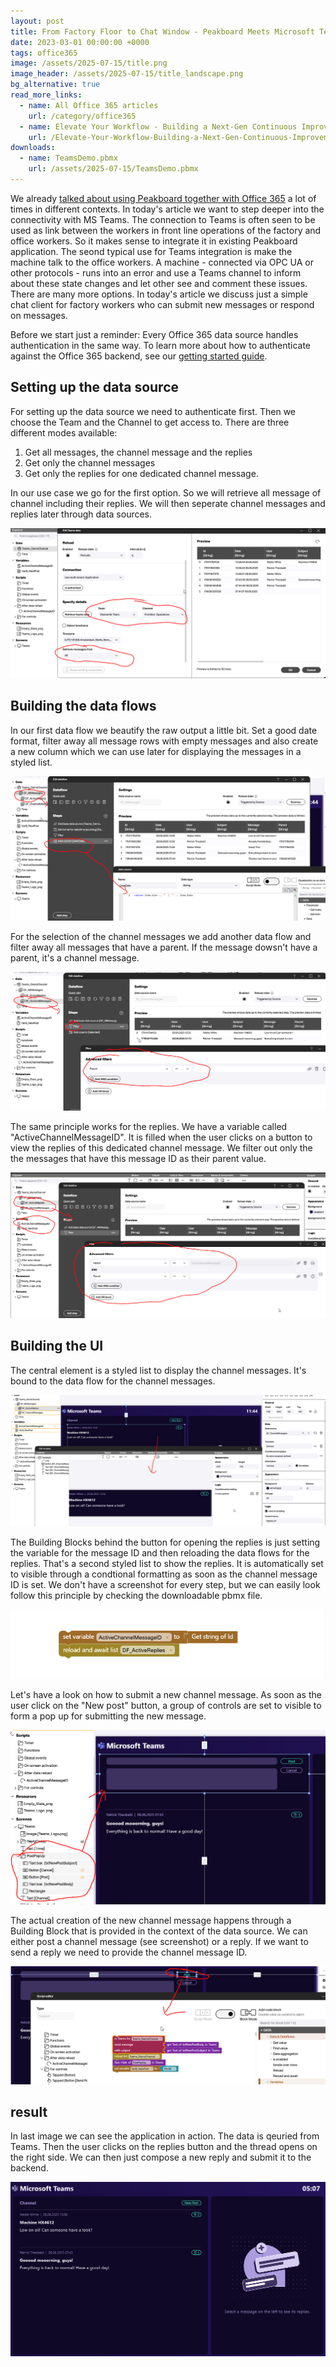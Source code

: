 ```yaml
---
layout: post
title: From Factory Floor to Chat Window - Peakboard Meets Microsoft Teams
date: 2023-03-01 00:00:00 +0000
tags: office365
image: /assets/2025-07-15/title.png
image_header: /assets/2025-07-15/title_landscape.png
bg_alternative: true
read_more_links:
  - name: All Office 365 articles
    url: /category/office365
  - name: Elevate Your Workflow - Building a Next-Gen Continuous Improvement Board with Office 365 ToDo
    url: /Elevate-Your-Workflow-Building-a-Next-Gen-Continuous-Improvement-Board-with-Office-365-ToDo.html
downloads:
  - name: TeamsDemo.pbmx
    url: /assets/2025-07-15/TeamsDemo.pbmx
---
```

We already [talked about using Peakboard together with Office 365](/category/office365) a lot of times in different contexts. In today's article we want to step deeper into the connectivity with MS Teams. The connection to Teams is often seen to be used as link between the workers in front line operations of the factory and office workers. So it makes sense to integrate it in existing Peakboard application. The seond typical use for Teams integration is make the machine talk to the office workers. A machine - connected via OPC UA or other protocols - runs into an error and use a Teams channel to inform about these state changes and let other see and comment these issues. There are many more options. In today's article we discuss just a simple chat client for factory workers who can submit new messages or respond on messages.

Before we start just a reminder: Every Office 365 data source handles authentication in the same way. To learn more about how to authenticate against the Office 365 backend, see our [getting started guide](/Getting-started-with-the-new-Office-365-Data-Sources.html).

## Setting up the data source

For setting up the data source we need to authenticate first. Then we choose the Team and the Channel to get access to. There are three different modes available:

1. Get all messages, the channel message and the replies
2. Get only the channel messages
3. Get only the replies for one dedicated channel message.

In our use case we go for the first option. So we will retrieve all message of channel including their replies. We will then seperate channel messages and replies later through data sources.

![image](/assets/2025-07-15/010.png)

## Building the data flows

In our first data flow we beautify the raw output a little bit. Set a good date format, filter away all message rows with empty messages and also create a new column which we can use later for displaying the messages in a styled list.

![image](/assets/2025-07-15/020.png)

For the selection of the channel messages we add another data flow and filter away all messages that have a parent. If the message dowsn't have a parent, it's a channel message.

![image](/assets/2025-07-15/030.png)

The same principle works for the replies. We have a variable called "ActiveChannelMessageID". It is filled when the user clicks on a button to view the replies of this dedicated channel message. We filter out only the the messages that have this message ID as their parent value.

![image](/assets/2025-07-15/040.png)

## Building the UI

The central element is a styled list to display the channel messages. It's bound to the data flow for the channel messages.

![image](/assets/2025-07-15/050.png)

The Building Blocks behind the button for opening the replies is just setting the variable for the message ID and then reloading the data flows for the replies. That's a second styled list to show the replies. It is automatically set to visible through a condtional formatting as soon as the channel message ID is set. We don't have a screenshot for every step, but we can easily look follow this principle by checking the downloadable pbmx file.

![image](/assets/2025-07-15/055.png)

Let's have a look on how to submit a new channel message. As soon as the user click on the "New post" button, a group of controls are set to visible to form a pop up for submitting the new message.

![image](/assets/2025-07-15/060.png)

The actual creation of the new channel message happens through a Building Block that is provided in the context of the data source. We can either post a channel message (see screenshot) or a reply. If we want to send a reply we need to provide the channel message ID.

![image](/assets/2025-07-15/065.png)

## result

In last image we can see the application in action. The data is qeuried from Teams. Then the user clicks on the replies button and the thread opens on the right side. We can then just compose a new reply and submit it to the backend.

![image](/assets/2025-07-15/result.gif)

